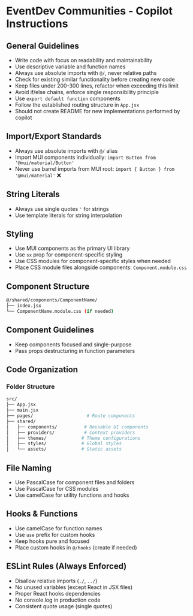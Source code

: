# EventDev Communities - Copilot Instructions

## General Guidelines

- Write code with focus on readability and maintainability
- Use descriptive variable and function names
- Always use absolute imports with `@/`, never relative paths
- Check for existing similar functionality before creating new code
- Keep files under 200-300 lines, refactor when exceeding this limit
- Avoid if/else chains, enforce single responsibility principle
- Use `export default function` components
- Follow the established routing structure in `App.jsx`
- Should not create README for new implementations performed by copilot

## Import/Export Standards

- Always use absolute imports with `@/` alias
- Import MUI components individually: `import Button from '@mui/material/Button'`
- Never use barrel imports from MUI root: `import { Button } from '@mui/material'` ❌

## String Literals

- Always use single quotes `'` for strings
- Use template literals for string interpolation

## Styling

- Use MUI components as the primary UI library
- Use `sx` prop for component-specific styling
- Use CSS modules for component-specific styles when needed
- Place CSS module files alongside components: `Component.module.css`

## Component Structure

```bash
@/shared/components/ComponentName/
├── index.jsx
└── ComponentName.module.css (if needed)
```

## Component Guidelines

- Keep components focused and single-purpose
- Pass props destructuring in function parameters

## Code Organization

### Folder Structure

```bash
src/
├── App.jsx
├── main.jsx
├── pages/                    # Route components
├── shared/
│   ├── components/          # Reusable UI components
│   ├── providers/           # Context providers
│   ├── themes/             # Theme configurations
│   ├── styles/             # Global styles
│   └── assets/             # Static assets
```

## File Naming

- Use PascalCase for component files and folders
- Use PascalCase for CSS modules
- Use camelCase for utility functions and hooks

## Hooks & Functions

- Use camelCase for function names
- Use `use` prefix for custom hooks
- Keep hooks pure and focused
- Place custom hooks in `@/hooks` (create if needed)

## ESLint Rules (Always Enforced)

- Disallow relative imports (`./`, `../`)
- No unused variables (except React in JSX files)
- Proper React hooks dependencies
- No console.log in production code
- Consistent quote usage (single quotes)
